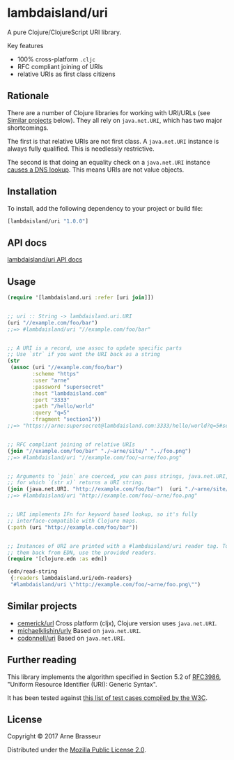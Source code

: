 # lambdaisland/uri

A pure Clojure/ClojureScript URI library.

Key features

- 100% cross-platform `.cljc`
- RFC compliant joining of URIs
- relative URIs as first class citizens

## Rationale

There are a number of Clojure libraries for working with URI/URLs (see
[Similar projects](#similar_projects) below). They all rely on `java.net.URI`,
which has two major shortcomings.

The first is that relative URIs are not first class. A `java.net.URI` instance
is always fully qualified. This is needlessly restrictive.

The second is that doing an equality check on a `java.net.URI` instance
[causes a DNS lookup](http://brian.pontarelli.com/2006/12/05/mr-gosling-why-did-you-make-url-equals-suck/).
This means URIs are not value objects.

## Installation

To install, add the following dependency to your project or build file:

``` clojure
[lambdaisland/uri "1.0.0"]
```

## API docs

[lambdaisland/uri API docs](https://lambdaisland.github.io/uri/)

## Usage

``` clojure
(require '[lambdaisland.uri :refer [uri join]])


;; uri :: String -> lambdaisland.uri.URI
(uri "//example.com/foo/bar")
;;=> #lambdaisland/uri "//example.com/foo/bar"


;; A URI is a record, use assoc to update specific parts
;; Use `str` if you want the URI back as a string
(str
 (assoc (uri "//example.com/foo/bar")
        :scheme "https"
        :user "arne"
        :password "supersecret"
        :host "lambdaisland.com"
        :port "3333"
        :path "/hello/world"
        :query "q=5"
        :fragment "section1"))
;;=> "https://arne:supersecret@lambdaisland.com:3333/hello/world?q=5#section1"


;; RFC compliant joining of relative URIs
(join "//example.com/foo/bar" "./~arne/site/" "../foo.png")
;;=> #lambdaisland/uri "//example.com/foo/~arne/foo.png"


;; Arguments to `join` are coerced, you can pass strings, java.net.URI, or any x
;; for which `(str x)` returns a URI string.
(join (java.net.URI. "http://example.com/foo/bar")  (uri "./~arne/site/") "../foo.png")
;;=> #lambdaisland/uri "http://example.com/foo/~arne/foo.png"


;; URI implements IFn for keyword based lookup, so it's fully
;; interface-compatible with Clojure maps.
(:path (uri "http://example.com/foo/bar"))


;; Instances of URI are printed with a #lambdaisland/uri reader tag. To read
;; them back from EDN, use the provided readers.
(require '[clojure.edn :as edn])

(edn/read-string
 {:readers lambdaisland.uri/edn-readers}
 "#lambdaisland/uri \"http://example.com/foo/~arne/foo.png\"")
```

## Similar projects

* [cemerick/url](https://github.com/cemerick/url)
  Cross platform (cljx), Clojure version uses `java.net.URI`.
* [michaelklishin/urly](https://github.com/michaelklishin/urly)
  Based on `java.net.URI`.
* [codonnell/uri](https://github.com/codonnell/uri)
  Based on `java.net.URI`.

## Further reading

This library implements the algorithm specified in Section 5.2 of [RFC3986](https://www.ietf.org/rfc/rfc3986.txt), "Uniform Resource Identifier (URI): Generic Syntax".

It has been tested against [this list of test cases compiled by the W3C](https://www.w3.org/2004/04/uri-rel-test.html).

## License

Copyright © 2017 Arne Brasseur

Distributed under the [Mozilla Public License 2.0](https://www.mozilla.org/media/MPL/2.0/index.txt).
